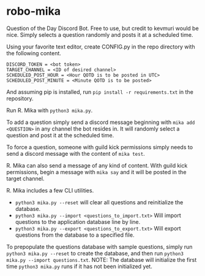 # robo-mika
Question of the Day Discord Bot. Free to use, but credit to kevmuri would be nice. Simply selects a question randomly and posts it at a scheduled time.

Using your favorite text editor, create CONFIG.py in the repo directory with the following content.
```
DISCORD_TOKEN = <bot token>
TARGET_CHANNEL = <ID of desired channel>
SCHEDULED_POST_HOUR = <Hour QOTD is to be posted in UTC>
SCHEDULED_POST_MINUTE = <Minute QOTD is to be posted>
```

And assuming pip is installed, run `pip install -r requirements.txt` in the repository.

Run R. Mika with `python3 mika.py`.

To add a question simply send a discord message beginning with `mika add <QUESTION>` in any channel the bot resides in. 
It will randomly select a question and post it at the scheduled time.

To force a question, someone with guild kick permissions simply needs to send a discord message with the content of `mika test`.

R. Mika can also send a message of any kind of content. With guild kick permissions, begin a message with `mika say` and it will be posted in the target channel.

R. Mika includes a few CLI utilities. 
- `python3 mika.py --reset` will clear all questions and reinitialize the database.
- `python3 mika.py --import <questions_to_import.txt>` Will import questions to the application database line by line.
- `python3 mika.py --export <questions_to_export.txt>` Will export questions from the database to a specified file.

To prepopulate the questions database with sample questions, simply run `python3 mika.py --reset` to create the database, and
then run `python3 mika.py --import questions.txt`. NOTE: The database will initialize the first time `python3 mika.py` runs if it has not been initialized yet.